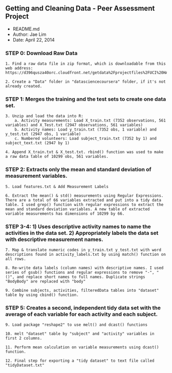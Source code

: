 ## Getting and Cleaning Data - Peer Assessment Project

* README.md
* Author: Jae Lim
* Date: April 22, 2014

### STEP 0: Download Raw Data
	1. Find a raw data file in zip format, which is downloadable from this web address: https://d396qusza40orc.cloudfront.net/getdata%2Fprojectfiles%2FUCI%20HAR%20Dataset.zip 
	
	2. Create a "Data" folder in "datasciencecoursera" folder, if it's not already created.

### STEP 1: Merges the training and the test sets to create one data set.
	3. Unzip and load the data into R:
		a. Activity measurements: Load X_train.txt (7352 observations, 561 variables) and X_Test.txt (2947 observations, 561 variables)
		b. Activity names: Load y_train.txt (7352 obs, 1 variable) and y_test.txt (2947 obs, 1 variable)
		c. Numbered volunteers: Load subject_train.txt (7352 by 1) and subject_text.txt (2947 by 1)
		
	4. Append X_train.txt & X_test.txt. rbind() function was used to make a raw data table of 10299 obs, 561 variables.

### STEP 2: Extracts only the mean and standard deviation of measurement variables.
	5. Load features.txt & Add Measurement Labels

	6. Extract the mean() & std() measurements using Regular Expressions. There are a total of 66 variables extracted and put into a tidy data table. I used grep() function with regular expressions to extract the mean and standard deviation variables. A new table of extracted variable measurements has dimensions of 10299 by 66.
	
### STEP 3-4: 1) Uses descriptive activity names to name the activities in the data set. 2) Appropriately labels the data set with descriptive measurement names.
	7. Map & translate numeric codes in y_train.txt y_test.txt with word descriptions found in activity_labels.txt by using match() function on all rows.
		
	8. Re-write data labels (column names) with descriptive names. I used series of gsub() functions and regular expressions to remove "-", "()", and replace short names to full names. Duplicate strings "BodyBody" are replaced with "body"
	
	9. Combine subjects, activities, filteredData tables into "dataset" table by using cbind() function.

### STEP 5: Creates a second, independent tidy data set with the average of each variable for each activity and each subject.
	9. Load package "reshape2" to use melt() and dcast() functions

	10. melt "dataset" table by "subject" and "activity" variables in first 2 columns.

	11. Perform mean calculation on variable measurements using dcast() function.

	12. Final step for exporting a "tidy dataset" to text file called "tidyDataset.txt"





